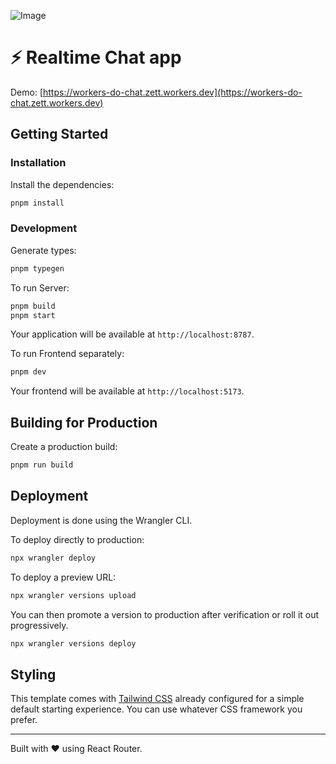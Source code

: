 ![Image](https://github.com/user-attachments/assets/3e3c763f-24c8-47b7-966d-8421eee19b2b)

# ⚡️ Realtime Chat app 
Demo: [https://workers-do-chat.zett.workers.dev](https://workers-do-chat.zett.workers.dev)

## Getting Started

### Installation

Install the dependencies:

```bash
pnpm install
```

### Development

Generate types:

```bash
pnpm typegen
```

To run Server:

```bash
pnpm build
pnpm start
```

Your application will be available at `http://localhost:8787`.

To run Frontend separately:

```sh
pnpm dev
```

Your frontend will be available at `http://localhost:5173`.

## Building for Production

Create a production build:

```bash
pnpm run build
```

## Deployment

Deployment is done using the Wrangler CLI.

To deploy directly to production:

```sh
npx wrangler deploy
```

To deploy a preview URL:

```sh
npx wrangler versions upload
```

You can then promote a version to production after verification or roll it out progressively.

```sh
npx wrangler versions deploy
```

## Styling

This template comes with [Tailwind CSS](https://tailwindcss.com/) already configured for a simple default starting experience. You can use whatever CSS framework you prefer.

---

Built with ❤️ using React Router.
